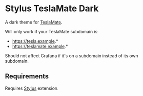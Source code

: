 # Stylus TeslaMate Dark

A dark theme for [TeslaMate](https://github.com/adriankumpf/teslamate).

Will only work if your TeslaMate subdomain is:

* https://tesla.example.*
* https://teslamate.example.*

Should not affect Grafana if it's on a subdomain instead of its own subdomain.

## Requirements

Requires [Stylus](https://github.com/stylus/stylus) extension.
